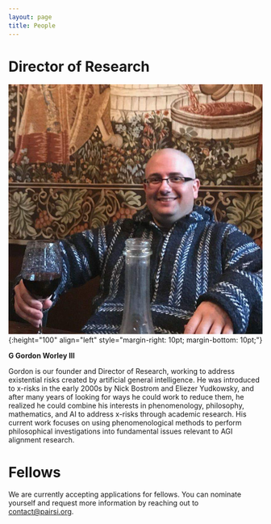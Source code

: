 ```yaml
---
layout: page
title: People
---
```


# Director of Research

![Picture of G Gordon Worley III](/img/head_ggordonworleyiii.jpg){:height="100" align="left" style="margin-right: 10pt; margin-bottom: 10pt;"}

**G Gordon Worley III**

Gordon is our founder and Director of Research, working to address existential risks created by artificial general intelligence. He was introduced to x-risks in the early 2000s by Nick Bostrom and Eliezer Yudkowsky, and after many years of looking for ways he could work to reduce them, he realized he could combine his interests in phenomenology, philosophy, mathematics, and AI to address x-risks through academic research. His current work focuses on using phenomenological methods to perform philosophical investigations into fundamental issues relevant to AGI alignment research.

# Fellows

We are currently accepting applications for fellows. You can nominate yourself and request more information by reaching out to contact@pairsi.org.
